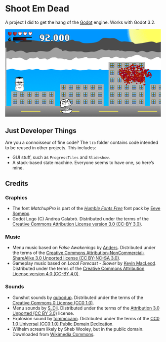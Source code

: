 # Shoot Em Dead

A project I did to get the hang of the [Godot](https://godotengine.org/) engine. Works with Godot 3.2.

![Screenshot](screenshot.png)

## Just Developer Things

Are you a connoisseur of fine code? The `lib` folder contains code intended to be reused in other projects. This includes:

* GUI stuff, such as `ProgressTiles` and `Slideshow`.
* A stack-based state machine. Everyone seems to have one, so here’s mine.

## Credits

### Graphics

* The font _MatchupPro_ is part of the [_Humble Fonts Free_](https://somepx.itch.io/humble-fonts-free) font pack by [Eeve Somepx](https://somepx.itch.io).
* Godot Logo (C) Andrea Calabró. Distributed under the terms of the [Creative Commons Attribution License version 3.0 (CC-BY 3.0)](https://creativecommons.org/licenses/by/3.0/legalcode).

### Music

* Menu music based on _False Awakenings_ by [Anders](https://soundcloud.com/anttu-janhunen/false-awakenings). Distributed under the terms of the [Creative Commons Attribution-NonCommercial-ShareAlike 3.0 Unported license (CC BY-NC-SA 3.0)](https://creativecommons.org/licenses/by-nc-sa/3.0/).
* Gameplay music based on _Local Forecast - Slower_ by [Kevin MacLeod](https://incompetech.filmmusic.io/song/3988-local-forecast-slower/). Distributed under the terms of the [Creative Commons Attribution License version 4.0 (CC-BY 4.0)](http://creativecommons.org/licenses/by/4.0/).

### Sounds

* Gunshot sounds by [qubodup](https://freesound.org/people/qubodup/sounds/187677/). Distributed under the terms of the [Creative Commons 0 License (CC0 1.0)](http://creativecommons.org/publicdomain/zero/1.0/).
* Menu sounds by [S_Dij](https://freesound.org/people/S_Dij/sounds/88288/). Distributed under the terms of the [Attribution 3.0 Unported (CC BY 3.0)](http://creativecommons.org/licenses/by/3.0/) license.
* Explosion sound by [tommccann](https://freesound.org/people/tommccann/sounds/235968/). Distributed under the terms of the [CC0 1.0 Universal (CC0 1.0) Public Domain Dedication](https://creativecommons.org/publicdomain/zero/1.0/).
* Wilhelm scream likely by Sheb Wooley, but in the public domain. Downloaded from [Wikimedia Commons](https://commons.wikimedia.org/wiki/File:Wilhelm_Scream.ogg).

